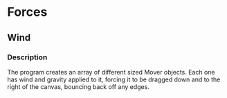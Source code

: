 # Forces

## Wind

### Description

The program creates an array of different sized Mover objects. Each one has wind and gravity applied to it, forcing it to be dragged down and to the right of the canvas, bouncing back off any edges.
